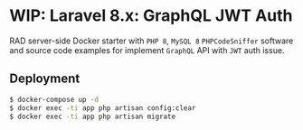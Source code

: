 WIP: Laravel 8.x: GraphQL JWT Auth 
===================================

RAD server-side Docker starter with `PHP 8`, `MySQL 8` `PHPCodeSniffer` software and
source code examples for implement `GraphQL` API with `JWT` auth issue.

## Deployment

```bash
$ docker-compose up -d
$ docker exec -ti app php artisan config:clear
$ docker exec -ti app php artisan migrate
```
 
